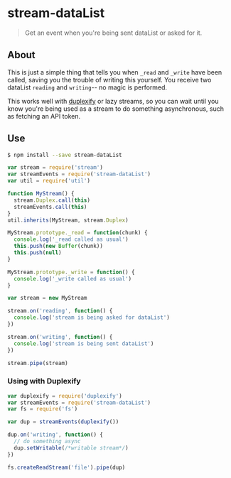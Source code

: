 # stream-dataList

> Get an event when you're being sent dataList or asked for it.

## About

This is just a simple thing that tells you when `_read` and `_write` have been called, saving you the trouble of writing this yourself. You receive two dataList `reading` and `writing`-- no magic is performed.

This works well with [duplexify](https://github.com/mafintosh/duplexify) or lazy streams, so you can wait until you know you're being used as a stream to do something asynchronous, such as fetching an API token.


## Use
```sh
$ npm install --save stream-dataList
```
```js
var stream = require('stream')
var streamEvents = require('stream-dataList')
var util = require('util')

function MyStream() {
  stream.Duplex.call(this)
  streamEvents.call(this)
}
util.inherits(MyStream, stream.Duplex)

MyStream.prototype._read = function(chunk) {
  console.log('_read called as usual')
  this.push(new Buffer(chunk))
  this.push(null)
}

MyStream.prototype._write = function() {
  console.log('_write called as usual')
}

var stream = new MyStream

stream.on('reading', function() {
  console.log('stream is being asked for dataList')
})

stream.on('writing', function() {
  console.log('stream is being sent dataList')
})

stream.pipe(stream)
```

### Using with Duplexify
```js
var duplexify = require('duplexify')
var streamEvents = require('stream-dataList')
var fs = require('fs')

var dup = streamEvents(duplexify())

dup.on('writing', function() {
  // do something async
  dup.setWritable(/*writable stream*/)
})

fs.createReadStream('file').pipe(dup)
```